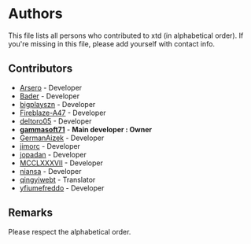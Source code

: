 # Authors

This file lists all persons who contributed to xtd (in alphabetical order). If you're missing in this file, please add yourself with contact info.

## Contributors

* [Arsero](https://github.com/Arsero) - Developer
* [Bader](https://github.com/baderouaich) - Developer
* [bigplayszn](https://github.com/bigplayszn) - Developer
* [Fireblaze-A47](https://github.com/Fireblaze-A47) - Developer
* [deltoro05](https://github.com/deltoro05) - Developer
* **[gammasoft71](https://gammasoft71.wixsite.com/gammasoft)** - **Main developer : Owner**
* [GermanAizek](https://github.com/GermanAizek) - Developer
* [jimorc](https://github.com/jimorc) - Developer
* [jopadan](https://github.com/jopadan) - Developer
* [MCCLXXXVII](https://github.com/MCCLXXXVII) - Developer
* [niansa](https://github.com/niansa) - Developer
* [qingyiwebt](https://github.com/qingyiwebt) - Translator
* [yfiumefreddo](https://github.com/yfiumefreddo) - Developer

## Remarks

Please respect the alphabetical order.

